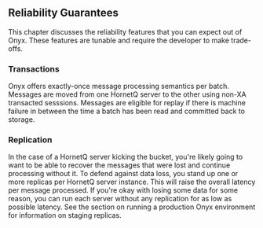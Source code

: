 ## Reliability Guarantees

This chapter discusses the reliability features that you can expect out of Onyx. These features are tunable and require the developer to make trade-offs.

### Transactions

Onyx offers exactly-once message processing semantics per batch. Messages are moved from one HornetQ server to the other using non-XA transacted sesssions. Messages are eligible for replay if there is machine failure in between the time a batch has been read and committed back to storage.

### Replication

In the case of a HornetQ server kicking the bucket, you're likely going to want to be able to recover the messages that were lost and continue processing without it. To defend against data loss, you stand up one or more replicas per HornetQ server instance. This will raise the overall latency per message processed. If you're okay with losing some data for some reason, you can run each server without any replication for as low as possible latency. See the section on running a production Onyx environment for information on staging replicas.

